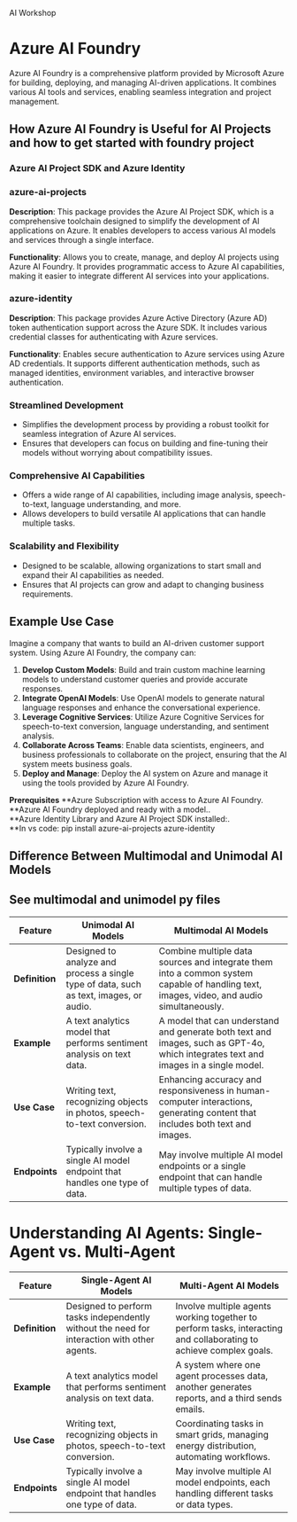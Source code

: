 AI Workshop
# Azure AI Foundry

Azure AI Foundry is a comprehensive platform provided by Microsoft Azure for building, deploying, and managing AI-driven applications. It combines various AI tools and services, enabling seamless integration and project management.

## How Azure AI Foundry is Useful for AI Projects and how to get started with foundry project
### Azure AI Project SDK and Azure Identity

### azure-ai-projects

**Description**: This package provides the Azure AI Project SDK, which is a comprehensive toolchain designed to simplify the development of AI applications on Azure. It enables developers to access various AI models and services through a single interface.

**Functionality**: Allows you to create, manage, and deploy AI projects using Azure AI Foundry. It provides programmatic access to Azure AI capabilities, making it easier to integrate different AI services into your applications.

### azure-identity

**Description**: This package provides Azure Active Directory (Azure AD) token authentication support across the Azure SDK. It includes various credential classes for authenticating with Azure services.

**Functionality**: Enables secure authentication to Azure services using Azure AD credentials. It supports different authentication methods, such as managed identities, environment variables, and interactive browser authentication.

### Streamlined Development
- Simplifies the development process by providing a robust toolkit for seamless integration of Azure AI services.
- Ensures that developers can focus on building and fine-tuning their models without worrying about compatibility issues.
### Comprehensive AI Capabilities
- Offers a wide range of AI capabilities, including image analysis, speech-to-text, language understanding, and more.
- Allows developers to build versatile AI applications that can handle multiple tasks.
### Scalability and Flexibility
- Designed to be scalable, allowing organizations to start small and expand their AI capabilities as needed.
- Ensures that AI projects can grow and adapt to changing business requirements.
## Example Use Case

Imagine a company that wants to build an AI-driven customer support system. Using Azure AI Foundry, the company can:

1. **Develop Custom Models**: Build and train custom machine learning models to understand customer queries and provide accurate responses.
2. **Integrate OpenAI Models**: Use OpenAI models to generate natural language responses and enhance the conversational experience.
3. **Leverage Cognitive Services**: Utilize Azure Cognitive Services for speech-to-text conversion, language understanding, and sentiment analysis.
4. **Collaborate Across Teams**: Enable data scientists, engineers, and business professionals to collaborate on the project, ensuring that the AI system meets business goals.
5. **Deploy and Manage**: Deploy the AI system on Azure and manage it using the tools provided by Azure AI Foundry.
   
**Prerequisites**
**Azure Subscription with access to Azure AI Foundry.<br>
**Azure AI Foundry deployed and ready with a model..<br>
**Azure Identity Library and Azure AI Project SDK installed:.<br>
**In vs code: pip install azure-ai-projects azure-identity
## Difference Between Multimodal and Unimodal AI Models 
   ## See multimodal and unimodel py files
| Feature        | Unimodal AI Models                                                                 | Multimodal AI Models                                                                |
|----------------|------------------------------------------------------------------------------------|-------------------------------------------------------------------------------------|
| **Definition** | Designed to analyze and process a single type of data, such as text, images, or audio. | Combine multiple data sources and integrate them into a common system capable of handling text, images, video, and audio simultaneously. |
| **Example**    | A text analytics model that performs sentiment analysis on text data.             | A model that can understand and generate both text and images, such as GPT-4o, which integrates text and images in a single model. |
| **Use Case**   | Writing text, recognizing objects in photos, speech-to-text conversion.            | Enhancing accuracy and responsiveness in human-computer interactions, generating content that includes both text and images. |
| **Endpoints**   | Typically involve a single AI model endpoint that handles one type of data.        | May involve multiple AI model endpoints or a single endpoint that can handle multiple types of data. |

# Understanding AI Agents: Single-Agent vs. Multi-Agent

| Feature        | Single-Agent AI Models                                                                 | Multi-Agent AI Models                                                                 |
|----------------|----------------------------------------------------------------------------------------|--------------------------------------------------------------------------------------|
| **Definition** | Designed to perform tasks independently without the need for interaction with other agents. | Involve multiple agents working together to perform tasks, interacting and collaborating to achieve complex goals. |
| **Example**    | A text analytics model that performs sentiment analysis on text data.                  | A system where one agent processes data, another generates reports, and a third sends emails. |
| **Use Case**   | Writing text, recognizing objects in photos, speech-to-text conversion.                | Coordinating tasks in smart grids, managing energy distribution, automating workflows. |
| **Endpoints**  | Typically involve a single AI model endpoint that handles one type of data.            | May involve multiple AI model endpoints, each handling different tasks or data types. |




